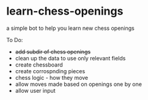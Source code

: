# learn-chess-openings
a simple bot to help you learn new chess openings

To Do:
- ~~add subdir of chess openings~~
- clean up the data to use only relevant fields
- create chessboard
- create corrospnding pieces
- chess logic - how they move
- allow moves made based on openings one by one
- allow user input
